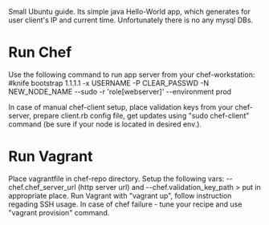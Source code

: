 Small Ubuntu guide.
Its simple java Hello-World app, which generates for user client's IP and current time.
Unfortunately there is no any mysql DBs.

# Run Chef
Use the following command to run app server from your chef-workstation:
#knife bootstrap 1.1.1.1 -x USERNAME -P CLEAR_PASSWD -N NEW_NODE_NAME --sudo -r 'role[webserver]' --environment prod

In case of manual chef-client setup, place validation keys from your chef-server, prepare client.rb config file, 
get updates using "sudo chef-client" command (be sure if your node is located in desired env.).


# Run Vagrant
Place vagrantfile in chef-repo directory. Setup the following vars:
--chef.chef_server_url (http server url) and
--chef.validation_key_path > put in appropriate place.
Run Vagrant with "vagrant up", follow instruction regading SSH usage.
In case of chef failure - tune your recipe and use "vagrant provision" command.